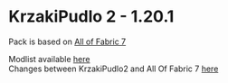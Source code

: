 # KrzakiPudlo 2 - 1.20.1

Pack is based on [All of Fabric 7](https://www.curseforge.com/minecraft/modpacks/all-of-fabric-7)

Modlist available [here](/MODLIST.md) <br>
Changes between KrzakiPudlo2 and All Of Fabric 7 [here](/changelogs/changelog_mods_2.5.2kp2.md)